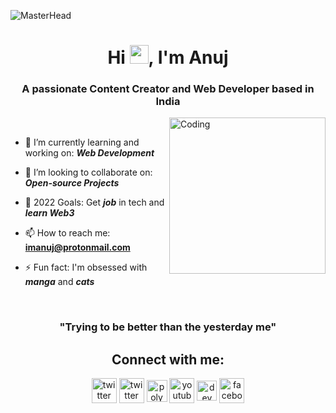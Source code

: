 ![MasterHead](https://qph.fs.quoracdn.net/main-qimg-fa7b4bdc3b2f73e749e5c2c646d4ae13)

<h1 align="center">Hi <img src="https://raw.githubusercontent.com/MartinHeinz/MartinHeinz/master/wave.gif" width="30px">, I'm Anuj</h1>
<h3 align="center">A passionate <strong>Content Creator</strong> and <strong>Web Developer</strong> based in India</h3>
<img align="right" alt="Coding" height="250" src="https://c.tenor.com/tHGomflMSuIAAAAd/cat-computer.gif">


<!--

<img align="right" alt="Coding" width="400" src="https://camo.githubusercontent.com/5ddf73ad3a205111cf8c686f687fc216c2946a75005718c8da5b837ad9de78c9/68747470733a2f2f7468756d62732e6766796361742e636f6d2f4576696c4e657874446576696c666973682d736d616c6c2e676966">

-->




<br />


- 🌱 I’m currently learning and working on: ***Web Development***

- 👯 I’m looking to collaborate on: ***Open-source Projects***

- 🥅 2022 Goals: Get ***job*** in tech and ***learn Web3***

- 📫 How to reach me: **imanuj@protonmail.com**

- ⚡ Fun fact: I'm obsessed with ***manga*** and ***cats***
<br />
<h3 align="center"><strong>"Trying to be better than the yesterday me"</strong></h3>
<h2 align="center"><strong>Connect with me:</strong></h2>
<p align="center">
<a href="https://twitter.com/hackanuj" target="blank"><img align="center" src="https://img.icons8.com/stickers/100/000000/twitter.png" alt="twitter icon" height="40" width="40" /></a>
<a href="https://www.linkedin.com/in/hackanuj/" target="blank"><img align="center" src="https://img.icons8.com/stickers/100/000000/linkedin.png" alt="twitter icon" height="40" width="40" /></a>
<a href="https://www.polywork.com/hackanuj" target="blank"><img align="center" src="https://res.cloudinary.com/exom/image/upload/v1645256228/icons/polywork-removebg-preview_tttifn.png" alt ="polywork icon" height="35" width="33" /></a>
<a href="https://www.youtube.com/channel/UCVz9w1lgG82yg-NwVxWCQlg" target="blank"><img align="center" src="https://img.icons8.com/stickers/100/000000/youtube-squared.png" alt="youtube icon" height="40" width="40" /></a>
<a href="https://www.youtube.com/channel/UCVz9w1lgG82yg-NwVxWCQlg" target="blank"><img align="center" src="https://d2fltix0v2e0sb.cloudfront.net/dev-rainbow.png" alt="dev icon" height="32" width="32" /></a>
<a href="https://www.imanuj.us" target="blank"><img align="center" src="https://img.icons8.com/stickers/100/000000/facebook.png" alt="facebook icon icon" height="40" width="40" /></a>
</p>


